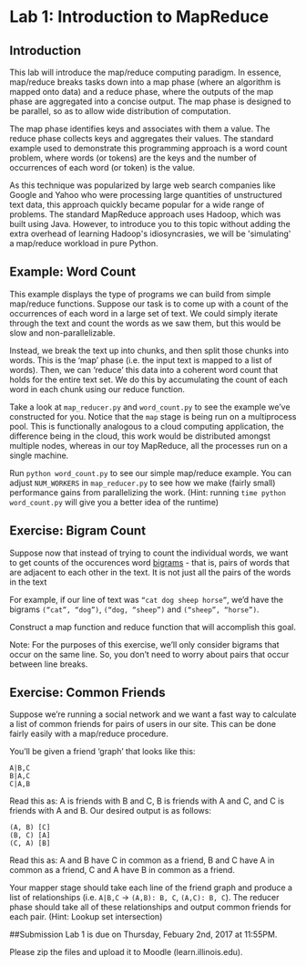 # Lab 1: Introduction to MapReduce

## Introduction

This lab will introduce the map/reduce computing paradigm. In essence, map/reduce breaks tasks down into a map phase (where an algorithm is mapped onto data) and a reduce phase, where the outputs of the map phase are aggregated into a concise output. The map phase is designed to be parallel, so as to allow wide distribution of computation.

The map phase identifies keys and associates with them a value. The reduce phase collects keys and aggregates their values. The standard example used to demonstrate this programming approach is a word count problem, where words (or tokens) are the keys and the number of occurrences of each word (or token) is the value.

As this technique was popularized by large web search companies like Google and Yahoo who were processing large quantities of unstructured text data, this approach quickly became popular for a wide range of problems. The standard MapReduce approach uses Hadoop, which was built using Java. However, to introduce you to this topic without adding the extra overhead of learning Hadoop's idiosyncrasies, we will be 'simulating' a map/reduce workload in pure Python.

## Example: Word Count

This example displays the type of programs we can build from simple map/reduce functions. Suppose our task is to come up with a count of the occurrences of each word in a large set of text. We could simply iterate through the text and count the words as we saw them, but this would be slow and non-parallelizable.

Instead, we break the text up into chunks, and then split those chunks into words. This is the ‘map’ phase (i.e. the input text is mapped to a list of words). Then, we can ‘reduce’ this data into a coherent word count that holds for the entire text set. We do this by accumulating the count of each word in each chunk using our reduce function.

Take a look at `map_reducer.py` and `word_count.py` to see the example we’ve constructed for you. Notice that the `map` stage is being run on a multiprocess pool. This is functionally analogous to a cloud computing application, the difference being in the cloud, this work would be distributed amongst multiple nodes, whereas in our toy MapReduce, all the processes run on a single machine.

Run `python word_count.py` to see our simple map/reduce example. You can adjust `NUM_WORKERS` in `map_reducer.py` to see how we make (fairly small) performance gains from parallelizing the work. (Hint: running `time python word_count.py` will give you a better idea of the runtime)

## Exercise: Bigram Count

Suppose now that instead of trying to count the individual words, we want to get counts of the occurences word [bigrams](https://en.wikipedia.org/wiki/Bigram) - that is, pairs of words that are adjacent to each other in the text. It is not just all the pairs of the words in the text

For example, if our line of text was `“cat dog sheep horse”`, we’d have the bigrams `(“cat”, “dog”)`, `(“dog, “sheep”)` and `(“sheep”, “horse”)`.

Construct a map function and reduce function that will accomplish this goal.

Note: For the purposes of this exercise, we’ll only consider bigrams that occur on the same line. So, you don’t need to worry about pairs that occur between line breaks.

## Exercise: Common Friends

Suppose we’re running a social network and we want a fast way to calculate a list of common friends for pairs of users in our site. This can be done fairly easily with a map/reduce procedure.

You’ll be given a friend ‘graph’ that looks like this:

```
A|B,C
B|A,C
C|A,B
```

Read this as: A is friends with B and C, B is friends with A and C, and C is friends with A and B. Our desired output is as follows:

```
(A, B) [C]
(B, C) [A]
(C, A) [B]
```
Read this as: A and B have C in common as a friend, B and C have A in common as a friend, C and A have B in common as a friend.

Your mapper stage should take each line of the friend graph and produce a list of relationships (i.e. `A|B,C` -> `(A,B): B, C`, `(A,C): B, C`). The reducer phase should take all of these relationships and output common friends for each pair. (Hint: Lookup set intersection)

##Submission
Lab 1 is due on Thursday, Febuary 2nd, 2017 at 11:55PM.

Please zip the files and upload it to Moodle (learn.illinois.edu).

